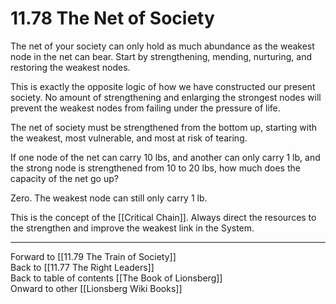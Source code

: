 # 11.78 The Net of Society

The net of your society can only hold as much abundance as the weakest node in the net can bear. Start by strengthening, mending, nurturing, and restoring the weakest nodes.

This is exactly the opposite logic of how we have constructed our present society. No amount of strengthening and enlarging the strongest nodes will prevent the weakest nodes from failing under the pressure of life.

The net of society must be strengthened from the bottom up, starting with the weakest, most vulnerable, and most at risk of tearing.  

If one node of the net can carry 10 lbs, and another can only carry 1 lb, and the strong node is strengthened from 10 to 20 lbs, how much does the capacity of the net go up? 

Zero. The weakest node can still only carry 1 lb. 

This is the concept of the [[Critical Chain]]. Always direct the resources to the strengthen and improve the weakest link in the System. 

___

Forward to [[11.79 The Train of Society]]  
Back to [[11.77 The Right Leaders]]  
Back to table of contents [[The Book of Lionsberg]]  
Onward to other [[Lionsberg Wiki Books]]  
